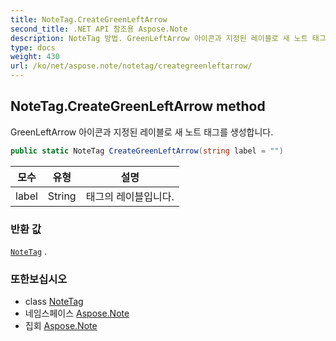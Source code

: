 ```yaml
---
title: NoteTag.CreateGreenLeftArrow
second_title: .NET API 참조용 Aspose.Note
description: NoteTag 방법. GreenLeftArrow 아이콘과 지정된 레이블로 새 노트 태그를 생성합니다.
type: docs
weight: 430
url: /ko/net/aspose.note/notetag/creategreenleftarrow/
---
```

## NoteTag.CreateGreenLeftArrow method

GreenLeftArrow 아이콘과 지정된 레이블로 새 노트 태그를 생성합니다.

```csharp
public static NoteTag CreateGreenLeftArrow(string label = "")
```

| 모수 | 유형 | 설명 |
| --- | --- | --- |
| label | String | 태그의 레이블입니다. |

### 반환 값

[`NoteTag`](../) .

### 또한보십시오

* class [NoteTag](../)
* 네임스페이스 [Aspose.Note](../../notetag/)
* 집회 [Aspose.Note](../../../)


